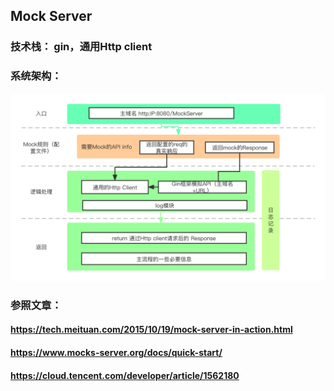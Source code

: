## Mock Server
### 技术栈： gin，通用Http client
### 系统架构：
![image](https://github.com/rexlu01/gin-mockAPI-demo/blob/main/%E7%B3%BB%E7%BB%9F%E6%9E%B6%E6%9E%84%E8%AE%BE%E8%AE%A1.jpg)

            
### 参照文章： 
#### https://tech.meituan.com/2015/10/19/mock-server-in-action.html
#### https://www.mocks-server.org/docs/quick-start/
#### https://cloud.tencent.com/developer/article/1562180

### 